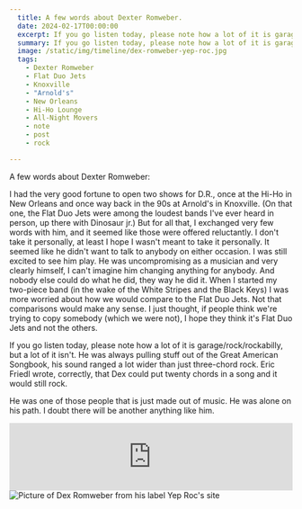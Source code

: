 ```yaml
---
  title: A few words about Dexter Romweber.
  date: 2024-02-17T00:00:00
  excerpt: If you go listen today, please note how a lot of it is garage/rock/rockabilly, but a lot of it isn't.
  summary: If you go listen today, please note how a lot of it is garage/rock/rockabilly, but a lot of it isn't.
  image: /static/img/timeline/dex-romweber-yep-roc.jpg
  tags:
    - Dexter Romweber
    - Flat Duo Jets
    - Knoxville
    - "Arnold's"
    - New Orleans
    - Hi-Ho Lounge
    - All-Night Movers
    - note
    - post
    - rock

---
```


A few words about Dexter Romweber:

I had the very good fortune to open two shows for D.R., once at the Hi-Ho in New Orleans and once way back in the 90s at Arnold's in Knoxville. (On that one, the Flat Duo Jets were among the loudest bands I've ever heard in person, up there with Dinosaur jr.) But for all that, I exchanged very few words with him, and it seemed like those were offered reluctantly. I don't take it personally, at least I hope I wasn't meant to take it personally. It seemed like he didn't want to talk to anybody on either occasion. I was still excited to see him play. He was uncompromising as a musician and very clearly himself, I can't imagine him changing anything for anybody. And nobody else could do what he did, they way he did it. When I started my two-piece band (in the wake of the White Stripes and the Black Keys) I was more worried about how we would compare to the Flat Duo Jets. Not that comparisons would make any sense. I just thought, if people think we're trying to copy somebody (which we were not), I hope they think it's Flat Duo Jets and not the others.

If you go listen today, please note how a lot of it is garage/rock/rockabilly, but a lot of it isn't. He was always pulling stuff out of the Great American Songbook, his sound ranged a lot wider than just three-chord rock. Eric Friedl wrote, correctly, that Dex could put twenty chords in a song and it would still rock. 

He was one of those people that is just made out of music. He was alone on his path. I doubt there will be another anything like him.

<iframe style="border: 0; width: 100%; height: 120px;" src="https://bandcamp.com/EmbeddedPlayer/album=3765294581/size=large/bgcol=ffffff/linkcol=de270f/tracklist=false/artwork=small/track=1827416177/transparent=true/" seamless><a href="https://dexcrash66.bandcamp.com/album/dex-crash-15-unearthed-burners">Dex &amp; Crash 15 Unearthed Burners ! by Dex &amp; Crash (the post &quot;Flat Duo Jets&quot; duo that has been tearing it up together since 1995)</a></iframe>

<img src="/static/img/timeline/dex-romweber-yep-roc.jpg" alt="Picture of Dex Romweber from his label Yep Roc's site" style="max-width:768px;">


  